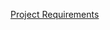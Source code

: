[Project Requirements](https://drive.google.com/drive/folders/1oKw5RbWtOhOiAJx_h6dkpB0LtXxD_xqj?usp=sharing)
